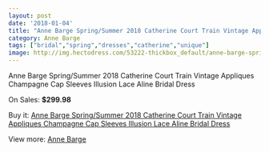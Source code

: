 ```yaml
---
layout: post
date: '2018-01-04'
title: "Anne Barge Spring/Summer 2018 Catherine Court Train Vintage Appliques Champagne Cap Sleeves Illusion Lace Aline Bridal Dress"
category: Anne Barge
tags: ["bridal","spring","dresses","catherine","unique"]
image: http://img.hectodress.com/53222-thickbox_default/anne-barge-spring-summer-2018-catherine-court-train-vintage-appliques-champagne-cap-sleeves-illusion-lace-aline-bridal-dress.jpg
---
```

Anne Barge Spring/Summer 2018 Catherine Court Train Vintage Appliques Champagne Cap Sleeves Illusion Lace Aline Bridal Dress

On Sales: **$299.98**
<a href="https://www.hectodress.com/anne-barge/16743-anne-barge-spring-summer-2018-catherine-court-train-vintage-appliques-champagne-cap-sleeves-illusion-lace-aline-bridal-dress.html"><amp-img layout="responsive" width="600" height="600" src="//img.hectodress.com/53222-thickbox_default/anne-barge-spring-summer-2018-catherine-court-train-vintage-appliques-champagne-cap-sleeves-illusion-lace-aline-bridal-dress.jpg" alt="Anne Barge Spring/Summer 2018 Catherine Court Train Vintage Appliques Champagne Cap Sleeves Illusion Lace Aline Bridal Dress 0" /></a>
<a href="https://www.hectodress.com/anne-barge/16743-anne-barge-spring-summer-2018-catherine-court-train-vintage-appliques-champagne-cap-sleeves-illusion-lace-aline-bridal-dress.html"><amp-img layout="responsive" width="600" height="600" src="//img.hectodress.com/53223-thickbox_default/anne-barge-spring-summer-2018-catherine-court-train-vintage-appliques-champagne-cap-sleeves-illusion-lace-aline-bridal-dress.jpg" alt="Anne Barge Spring/Summer 2018 Catherine Court Train Vintage Appliques Champagne Cap Sleeves Illusion Lace Aline Bridal Dress 1" /></a>

Buy it: [Anne Barge Spring/Summer 2018 Catherine Court Train Vintage Appliques Champagne Cap Sleeves Illusion Lace Aline Bridal Dress](https://www.hectodress.com/anne-barge/16743-anne-barge-spring-summer-2018-catherine-court-train-vintage-appliques-champagne-cap-sleeves-illusion-lace-aline-bridal-dress.html "Anne Barge Spring/Summer 2018 Catherine Court Train Vintage Appliques Champagne Cap Sleeves Illusion Lace Aline Bridal Dress")

View more: [Anne Barge](https://www.hectodress.com/340-anne-barge "Anne Barge")